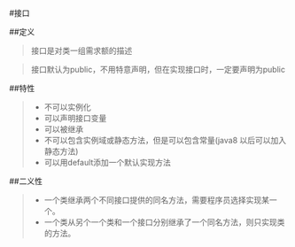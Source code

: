 #接口

##定义
> 接口是对类一组需求额的描述

> 接口默认为public，不用特意声明，但在实现接口时，一定要声明为public

##特性
>+ 不可以实例化
>+ 可以声明接口变量
>+ 可以被继承
>+ 不可以包含实例域或静态方法，但是可以包含常量(java8 以后可以加入静态方法)
>+ 可以用default添加一个默认实现方法

##二义性
>+ 一个类继承两个不同接口提供的同名方法，需要程序员选择实现某一个。
>+ 一个类从另个一个类和一个接口分别继承了一个同名方法，则只实现类的方法。